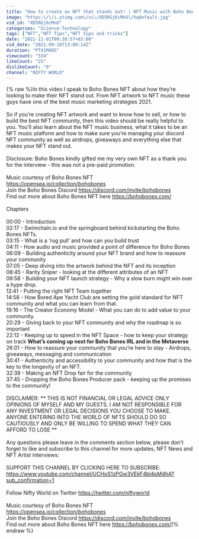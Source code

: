 ```yaml
---
title: "How to create an NFT that stands out! | NFT Music with Boho Bones"
image: "https:\/\/i.ytimg.com\/vi\/XD5RGj6cMnU\/hqdefault.jpg"
vid_id: "XD5RGj6cMnU"
categories: "Science-Technology"
tags: ["NFT","NFT Tips","NFT tips and tricks"]
date: "2021-11-01T09:38:57+03:00"
vid_date: "2021-09-18T13:00:14Z"
duration: "PT41M40S"
viewcount: "534"
likeCount: "25"
dislikeCount: "0"
channel: "NIFTY WORLD"
---
```

{% raw %}In this video I speak to Boho Bones NFT about how they’re looking to make their NFT stand out. From NFT artwork to NFT music these guys have one of the best music marketing strategies 2021. <br /><br />So if you’re creating NFT artwork and want to know how to sell, or how to build the best NFT community, then this video should be really helpful to you. You’ll also learn about the NFT music business, what it takes to be an NFT music platform and how to make sure you’re managing your discord NFT community as well as airdrops, giveaways and everything else that makes your NFT stand out. <br /><br />Disclosure: Boho Bones kindly gifted me my very own NFT as a thank you for the interview - this was not a pre-paid promotion. <br /><br />Music courtesy of Boho Bones NFT <a rel="nofollow" target="blank" href="https://opensea.io/collection/bohobones">https://opensea.io/collection/bohobones</a><br />Join the Boho Bones Discord <a rel="nofollow" target="blank" href="https://discord.com/invite/bohobones">https://discord.com/invite/bohobones</a><br />Find out more about Boho Bones NFT here <a rel="nofollow" target="blank" href="https://bohobones.com/">https://bohobones.com/</a><br /><br />Chapters<br /><br />00:00 - Introduction<br />02:17 - Swimchain.io and the springboard behind kickstarting the Boho Bones NFTs.<br />03:15 - What is a ‘rug pull’ and how can you build trust <br />04:11 - How audio and music provided a point of difference for Boho Bones <br />06:09 - Building authenticity around your NFT brand and how to reassure your community <br />07:05 - Deep diving into the artwork behind the NFT and its inception <br />08:45 - Rarity Sniper - looking at the different attributes of an NFT <br />09:58 - Building your NFT launch strategy - Why a slow burn might win over a hype drop. <br />12:41 - Putting the right NFT Team together <br />14:58 - How Bored Ape Yacht Club are setting the gold standard for NFT community and what you can learn from that.<br />19:16 - The Creator Economy Model - What you can do to add value to your community. <br />20:29 -  Giving back to your NFT community and why the roadmap is so important <br />22:12 - Keeping up to speed in the NFT Space - how to keep your strategy on track **What’s coming up next for Boho Bones IRL and in the Metaverse**<br />26:01 - How to reassure your community that you’re here to stay - Airdrops, giveaways, messaging and communication<br />30:41 - Authenticity and accessibility to your community and how that is the key to the longevity of an NFT. <br />32:39 - Making an NFT Drop fair for the community <br />37:45 - Dropping the Boho Bones Producer pack - keeping up the promises to the community! <br /><br />DISCLAIMER: ** THIS IS NOT FINANCIAL OR LEGAL ADVICE ONLY OPINIONS OF MYSELF AND MY GUESTS. I AM NOT RESPONSIBLE FOR ANY INVESTMENT OR LEGAL DECISIONS YOU CHOOSE TO MAKE. ANYONE ENTERING INTO THE WORLD OF NFTS SHOULD DO SO CAUTIOUSLY AND ONLY BE WILLING TO SPEND WHAT THEY CAN AFFORD TO LOSE ** <br /><br />Any questions please leave in the comments section below, please don't forget to like and subscribe to this channel for more updates, NFT News and NFT Artist interviews:<br /><br />SUPPORT THIS CHANNEL BY CLICKING HERE TO SUBSCRIBE: <a rel="nofollow" target="blank" href="https://www.youtube.com/channel/UCHoS1zPGw3VEkF4bl4pM4hA?sub_confirmation=1">https://www.youtube.com/channel/UCHoS1zPGw3VEkF4bl4pM4hA?sub_confirmation=1</a><br /><br />Follow Nifty World on Twitter <a rel="nofollow" target="blank" href="https://twitter.com/niftyworld">https://twitter.com/niftyworld</a><br /><br />Music courtesy of Boho Bones NFT <a rel="nofollow" target="blank" href="https://opensea.io/collection/bohobones">https://opensea.io/collection/bohobones</a><br />Join the Boho Bones Discord <a rel="nofollow" target="blank" href="https://discord.com/invite/bohobones">https://discord.com/invite/bohobones</a><br />Find out more about Boho Bones NFT here <a rel="nofollow" target="blank" href="https://bohobones.com/">https://bohobones.com/</a>{% endraw %}
